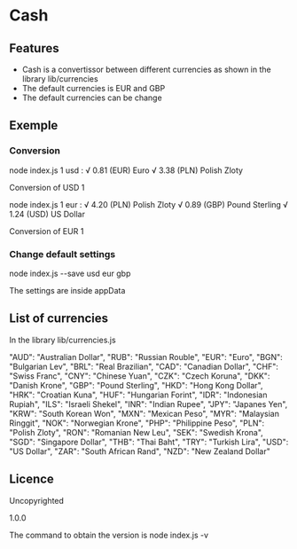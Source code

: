# Cash

## Features

- Cash is a convertissor between different currencies as shown in the library lib/currencies
- The default currencies is EUR and GBP
- The default currencies can be change 

## Exemple

### Conversion

node index.js 1 usd : 
√ 0.81 (EUR) Euro
√ 3.38 (PLN) Polish Zloty

Conversion of USD 1 


node index.js 1 eur : 
√ 4.20 (PLN) Polish Zloty
√ 0.89 (GBP) Pound Sterling
√ 1.24 (USD) US Dollar

Conversion of EUR 1 


### Change default settings

node index.js --save usd eur gbp

The settings are inside appData 

## List of currencies 

In the library lib/currencies.js

"AUD": "Australian Dollar",
"RUB": "Russian Rouble",
"EUR": "Euro",
"BGN": "Bulgarian Lev",
"BRL": "Real Brazilian",
"CAD": "Canadian Dollar",
"CHF": "Swiss Franc",
"CNY": "Chinese Yuan",
"CZK": "Czech Koruna",
"DKK": "Danish Krone",
"GBP": "Pound Sterling",
"HKD": "Hong Kong Dollar",
"HRK": "Croatian Kuna",
"HUF": "Hungarian Forint",
"IDR": "Indonesian Rupiah",
"ILS": "Israeli Shekel",
"INR": "Indian Rupee",
"JPY": "Japanes Yen",
"KRW": "South Korean Won",
"MXN": "Mexican Peso",
"MYR": "Malaysian Ringgit",
"NOK": "Norwegian Krone",
"PHP": "Philippine Peso",
"PLN": "Polish Zloty",
"RON": "Romanian New Leu",
"SEK": "Swedish Krona",
"SGD": "Singapore Dollar",
"THB": "Thai Baht",
"TRY": "Turkish Lira",
"USD": "US Dollar",
"ZAR": "South African Rand",
"NZD": "New Zealand Dollar"

## Licence

Uncopyrighted 

1.0.0

The command to obtain the version is node index.js -v


